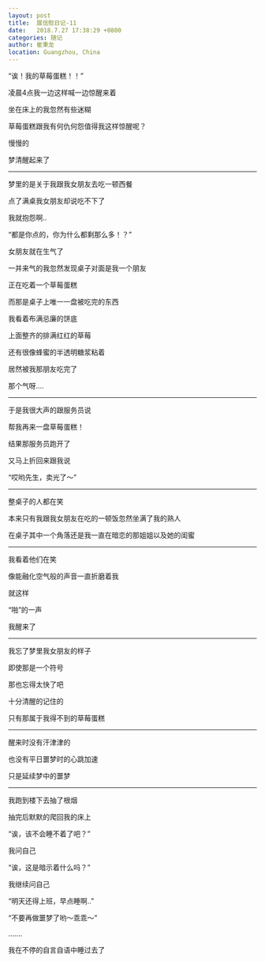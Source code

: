 ```yaml
---
layout: post
title:  展信慰日记-11
date:   2018.7.27 17:38:29 +0800
categories: 随记
author: 崔秉龙
location: Guangzhou, China
---
```




“诶！我的草莓蛋糕！！”

凌晨4点我一边这样喊一边惊醒来着

坐在床上的我忽然有些迷糊

草莓蛋糕跟我有何仇何怨值得我这样惊醒呢？

慢慢的

梦清醒起来了

---

梦里的是关于我跟我女朋友去吃一顿西餐

点了满桌我女朋友却说吃不下了

我就抱怨啊..

“都是你点的，你为什么都剩那么多！？”

女朋友就在生气了

一并来气的我忽然发现桌子对面是我一个朋友

正在吃着一个草莓蛋糕

而那是桌子上唯一一盘被吃完的东西

我看着布满忌廉的饼底

上面整齐的排满红红的草莓

还有很像蜂蜜的半透明糖浆粘着

居然被我那朋友吃完了

那个气呀....

---

于是我很大声的跟服务员说

帮我再来一盘草莓蛋糕！

结果那服务员跑开了

又马上折回来跟我说

“哎哟先生，卖光了～”

---

整桌子的人都在笑

本来只有我跟我女朋友在吃的一顿饭忽然坐满了我的熟人

在桌子其中一个角落还是我一直在暗恋的那姐姐以及她的闺蜜

---

我看着他们在笑

像能融化空气般的声音一直折磨着我

就这样

“啪”的一声

我醒来了



---

我忘了梦里我女朋友的样子

即使那是一个符号

那也忘得太快了吧

十分清醒的记住的

只有那属于我得不到的草莓蛋糕

---

醒来时没有汗津津的

也没有平日噩梦时的心跳加速

只是延续梦中的噩梦

---

我跑到楼下去抽了根烟

抽完后默默的爬回我的床上

“诶，该不会睡不着了吧？”

我问自己

“诶，这是暗示着什么吗？”

我继续问自己

“明天还得上班，早点睡啊..”

“不要再做噩梦了哟～乖乖～”

.......

我在不停的自言自语中睡过去了